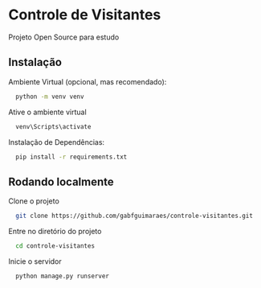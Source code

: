 
# Controle de Visitantes

Projeto Open Source para estudo

## Instalação

Ambiente Virtual (opcional, mas recomendado):
```bash
  python -m venv venv
```
Ative o ambiente virtual
```bash
  venv\Scripts\activate
```
Instalação de Dependências:
```bash
  pip install -r requirements.txt
```

## Rodando localmente

Clone o projeto

```bash
  git clone https://github.com/gabfguimaraes/controle-visitantes.git
```

Entre no diretório do projeto

```bash
  cd controle-visitantes
```

Inicie o servidor

```bash
  python manage.py runserver
```
